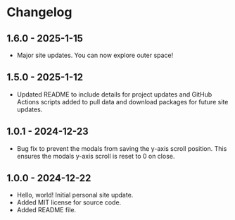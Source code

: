 # Changelog

## 1.6.0 - 2025-1-15
- Major site updates. You can now explore outer space!

## 1.5.0 - 2025-1-12
- Updated README to include details for project updates and GitHub Actions scripts added to pull data and download packages for future site updates.

## 1.0.1 - 2024-12-23
- Bug fix to prevent the modals from saving the y-axis scroll position. This ensures the modals y-axis scroll is reset to 0 on close.

## 1.0.0 - 2024-12-22
- Hello, world! Initial personal site update.
- Added MIT license for source code.
- Added README file.